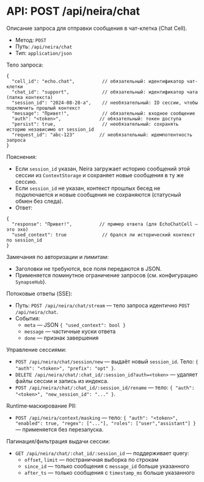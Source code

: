 # API: POST /api/neira/chat

Описание запроса для отправки сообщения в чат-клетка (Chat Cell).

- Метод: `POST`
- Путь: `/api/neira/chat`
- Тип: `application/json`

Тело запроса:

```
{
  "cell_id": "echo.chat",          // обязательный: идентификатор чат-клетки
  "chat_id": "support",            // обязательный: идентификатор чата (папка контекста)
  "session_id": "2024-08-28-a",    // необязательный: ID сессии, чтобы подключить прошлый контекст
  "message": "Привет!",            // обязательный: входное сообщение
  "auth": "<token>",              // обязательный: токен доступа
  "persist": true,                 // необязательный: сохранять историю независимо от session_id
  "request_id": "abc-123"         // необязательный: идемпотентность запроса
}
```

Пояснения:
- Если `session_id` указан, Neira загружает историю сообщений этой сессии из `ContextStorage` и сохраняет новые сообщения в ту же сессию.
- Если `session_id` не указан, контекст прошлых бесед не подключается и новые сообщения не сохраняются (статусный обмен без следа).
- Ответ:

```
{
  "response": "Привет!",          // пример ответа (для EchoChatCell — это эхо)
  "used_context": true             // брался ли исторический контекст по session_id
}
```

Замечания по авторизации и лимитам:
- Заголовки не требуются, все поля передаются в JSON.
- Применяется поминутное ограничение запросов (см. конфигурацию `SynapseHub`).

Потоковые ответы (SSE):
- Путь: `POST /api/neira/chat/stream` — тело запроса идентично `POST /api/neira/chat`.
- События:
  - `meta` — JSON `{ "used_context": bool }`
  - `message` — частичные куски ответа
  - `done` — признак завершения

Управление сессиями:
- `POST /api/neira/chat/session/new` — выдаёт новый `session_id`. Тело: `{ "auth": "<token>", "prefix": "opt" }`.
- `DELETE /api/neira/chat/:chat_id/:session_id?auth=<token>` — удаляет файлы сессии и запись из индекса.
- `POST /api/neira/chat/:chat_id/:session_id/rename` — тело: `{ "auth": "<token>", "new_session_id": "..." }`.

Runtime‑маскирование PII:
- `POST /api/neira/context/masking` — тело: `{ "auth": "<token>", "enabled": true, "regex": ["..."], "roles": ["user","assistant"] }` — применяется без перезапуска.

Пагинация/фильтрация выдачи сессии:
- `GET /api/neira/chat/:chat_id/:session_id` — поддерживает query:
  - `offset`, `limit` — постраничная выборка по строкам
  - `since_id` — только сообщения с `message_id` больше указанного
  - `after_ts` — только сообщения с `timestamp_ms` больше указанного
